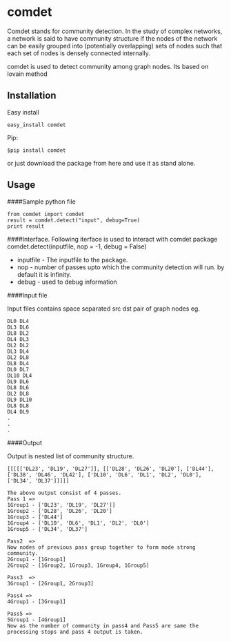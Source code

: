 comdet
======
Comdet stands for community detection.
In the study of complex networks, a network is said to have community structure if the nodes of the network can be easily grouped into (potentially overlapping) sets of nodes such that each set of nodes is densely connected internally.

comdet is used to detect community among graph nodes. Its based on lovain method


Installation
-------------
Easy install
```shell
easy_install comdet
````

Pip:
```shell
$pip install comdet
```

or just download the package from here and use it as stand alone.

Usage
-------------
####Sample python file
```
from comdet import comdet
result = comdet.detect("input", debug=True)
print result
```

####Interface.
Following iterface is used to interact with comdet package
comdet.detect(inputfile, nop = -1, debug = False)
* inputfile - The inputfile to the package.
* nop       - number of passes upto which the community detection will run. by default it is infinity.
* debug     - used to debug information

####Input file

Input files  contains space separated src dst pair of graph nodes
eg.
```shell
DL0 DL4
DL3 DL6
DL8 DL2
DL4 DL3
DL2 DL2
DL3 DL4
DL2 DL8
DL8 DL4
DL0 DL7
DL10 DL4
DL9 DL6
DL8 DL6
DL2 DL8
DL9 DL10
DL8 DL8
DL4 DL9
.
.
.
```
####Output

Output is nested list of community structure.
```shell
[[[[['DL23', 'DL19', 'DL27']], [['DL28', 'DL26', 'DL20'], ['DL44'], ['DL38', 'DL46', 'DL42'], ['DL10', 'DL6', 'DL1', 'DL2', 'DL0'], ['DL34', 'DL37']]]]]
```
```
The above output consist of 4 passes.
Pass 1 => 
1Group1 - ['DL23', 'DL19', 'DL27']]
1Group2 - ['DL28', 'DL26', 'DL20']
1Group3 - ['DL44']
1Group4 - ['DL10', 'DL6', 'DL1', 'DL2', 'DL0']
1Group5 - ['DL34', 'DL37']

Pass2  => 
Now nodes of previous pass group together to form mode strong community.
2Group1 - [1Group1]
2Group2 - [1Group2, 1Group3, 1Group4, 1Group5]

Pass3  =>
3Group1 - [2Group1, 2Group3]

Pass4 => 
4Group1 - [3Group1]

Pass5 => 
5Group1 - [4Group1]
Now as the number of community in pass4 and Pass5 are same the processing stops and pass 4 output is taken.
```

